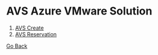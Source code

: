 # AVS Azure VMware Solution 

1. [AVS Create](avs_create/README.md)
2. [AVS Reservation](avs_reservation/README.md)

[Go Back](../README.md)
